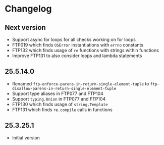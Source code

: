 # Changelog

## Next version
- Support async for loops for all checks working on for loops
- FTP019 which finds `OSError` instantiations with `errno` constants
- FTP132 which finds usage of ``re`` functions with strings within functions
- Improve FTP131 to also consider loops and lambda statements

## 25.5.14.0
- Renamed `ftp-enforce-parens-in-return-single-element-tuple` to `ftp-disallow-parens-in-return-single-element-tuple`
- Support type aliases in FTP077 and FTP104
- Support `typing.Union` in FTP077 and FTP104
- FTP130 which finds usage of `string.Template`
- FTP131 which finds `re.compile` calls in functions

## 25.3.25.1

* Initial version
